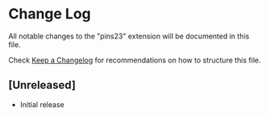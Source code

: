 # Change Log

All notable changes to the "pins23" extension will be documented in this file.

Check [Keep a Changelog](http://keepachangelog.com/) for recommendations on how to structure this file.

## [Unreleased]

- Initial release